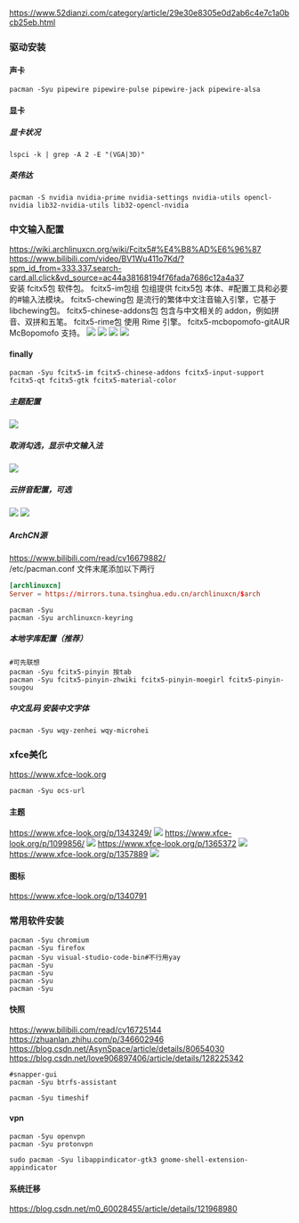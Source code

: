 <https://www.52dianzi.com/category/article/29e30e8305e0d2ab6c4e7c1a0bcb25eb.html>
### 驱动安装
#### 声卡
```shell
pacman -Syu pipewire pipewire-pulse pipewire-jack pipewire-alsa 
```
#### 显卡
##### 显卡状况
```shell
lspci -k | grep -A 2 -E "(VGA|3D)"
```
##### 英伟达
```shell
pacman -S nvidia nvidia-prime nvidia-settings nvidia-utils opencl-nvidia lib32-nvidia-utils lib32-opencl-nvidia
```
### 中文输入配置
<https://wiki.archlinuxcn.org/wiki/Fcitx5#%E4%B8%AD%E6%96%87>\
<https://www.bilibili.com/video/BV1Wu411o7Kd/?spm_id_from=333.337.search-card.all.click&vd_source=ac44a38168194f76fada7686c12a4a37>\
安装 fcitx5包 软件包。
fcitx5-im包组 包组提供 fcitx5包 本体、#配置工具和必要的#输入法模块。
fcitx5-chewing包 是流行的繁体中文注音输入引擎，它基于 libchewing包。
fcitx5-chinese-addons包 包含与中文相关的 addon，例如拼音、双拼和五笔。
fcitx5-rime包 使用 Rime 引擎。
fcitx5-mcbopomofo-gitAUR McBopomofo 支持。
![](images/img-2023-06-27-17-52-36.png)
![](images/img-2023-06-27-17-53-51.png)
![](images/img-2023-06-27-17-54-29.png)
![](images/img-2023-06-27-17-55-07.png)
#### finally
```shell
pacman -Syu fcitx5-im fcitx5-chinese-addons fcitx5-input-support fcitx5-qt fcitx5-gtk fcitx5-material-color
```
##### 主题配置
![](images/img-2023-06-27-17-59-36.png)
##### 取消勾选，显示中文输入法
![](images/img-2023-06-27-18-02-34.png)
##### 云拼音配置，可选
![](images/img-2023-06-27-18-06-24.png)
![](images/img-2023-06-27-18-06-55.png)
##### ArchCN源
<https://www.bilibili.com/read/cv16679882/>\
/etc/pacman.conf 文件末尾添加以下两行
```conf
[archlinuxcn]
Server = https://mirrors.tuna.tsinghua.edu.cn/archlinuxcn/$arch
```
```shell
pacman -Syu
pacman -Syu archlinuxcn-keyring
```
##### 本地字库配置（推荐）
```shell
#可先联想
pacman -Syu fcitx5-pinyin 按tab
pacman -Syu fcitx5-pinyin-zhwiki fcitx5-pinyin-moegirl fcitx5-pinyin-sougou
```
##### 中文乱码 安装中文字体
```shell
pacman -Syu wqy-zenhei wqy-microhei
```

### xfce美化
<https://www.xfce-look.org>
```shell
pacman -Syu ocs-url
```
#### 主题
<https://www.xfce-look.org/p/1343249/>
![](images/img-2023-06-28-09-44-11.png)
<https://www.xfce-look.org/p/1099856/>
![](images/img-2023-06-28-09-43-20.png)
<https://www.xfce-look.org/p/1365372>
![](images/img-2023-06-28-09-42-33.png)
<https://www.xfce-look.org/p/1357889>
![](images/img-2023-06-28-09-41-49.png)
#### 图标
<https://www.xfce-look.org/p/1340791>
### 常用软件安装
```shell
pacman -Syu chromium
pacman -Syu firefox
pacman -Syu visual-studio-code-bin#不行用yay
pacman -Syu
pacman -Syu
pacman -Syu
pacman -Syu
```
#### 快照
<https://www.bilibili.com/read/cv16725144>\
<https://zhuanlan.zhihu.com/p/346602946>\
<https://blog.csdn.net/AsynSpace/article/details/80654030>\
<https://blog.csdn.net/love906897406/article/details/128225342>
```shell
#snapper-gui
pacman -Syu btrfs-assistant

pacman -Syu timeshif
```
#### vpn
```shell
pacman -Syu openvpn
pacman -Syu protonvpn

sudo pacman -Syu libappindicator-gtk3 gnome-shell-extension-appindicator
```
#### 系统迁移
<https://blog.csdn.net/m0_60028455/article/details/121968980> 